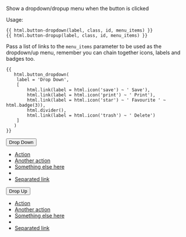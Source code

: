 Show a dropdown/dropup menu when the button is clicked

Usage:
    
    {{ html.button-dropdown(label, class, id, menu_items) }}
    {{ html.button-dropup(label, class, id, menu_items) }}
    
Pass a list of links to the `menu_items` parameter to be used as the dropdown/up menu, remember you can chain together icons, labels and badges too.
    
    {{ 
       html.button_dropdown(
        label = 'Drop Down',
        [   
            html.link(label = html.icon('save') ~ ' Save'),
            html.link(label = html.icon('print') ~ ' Print'),
            html.link(label = html.icon('star') ~ ' Favourite ' ~ html.badge(3)),
            html.divider(),
            html.link(label = html.icon('trash') ~ ' Delete')
        ]   
       )    
    }}
    
<div class="btn__group">
<button type="button" class="btn dropdown__toggle" data-toggle="dropdown">Drop Down <span class="caret"></span></button>
<ul class="dropdown__menu">
<li><a href="#">Action</a></li>
<li><a href="#">Another action</a></li>
<li><a href="#">Something else here</a></li>
<li class="divider"></li>
<li><a href="#">Separated link</a></li>
</ul>
</div>

<div class="btn__group dropup">
<button type="button" class="btn dropdown__toggle" data-toggle="dropdown">Drop Up <span class="caret"></span></button>
<ul class="dropdown__menu">
<li><a href="#">Action</a></li>
<li><a href="#">Another action</a></li>
<li><a href="#">Something else here</a></li>
<li class="divider"></li>
<li><a href="#">Separated link</a></li>
</ul>
</div>